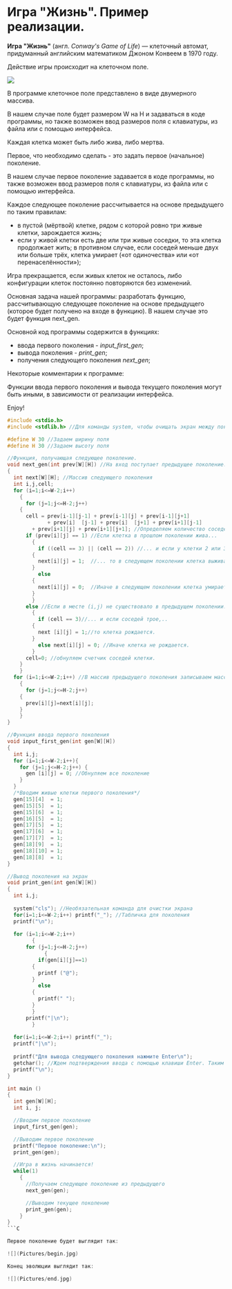 # Игра "Жизнь". Пример реализации.



**Игра  "Жизнь"** (англ. *Conway's Game of Life*) — клеточный автомат, придуманный английским математиком Джоном Конвеем в 1970 году.

Действие игры происходит на клеточном поле.

![](https://media.giphy.com/media/yxIZRnUVv5HtC/giphy.gif)

В программе клеточное поле представлено в виде двумерного массива.

В нашем случае поле будет размером W на H и задаваться в коде программы, но также возможен ввод размеров поля с клавиатуры, из файла или с помощью интерфейса.

Каждая клетка может быть либо жива, либо мертва.

Первое, что необходимо сделать - это задать первое (начальное) поколение.

В нашем случае первое поколение задавается в коде программы, но также возможен ввод размеров поля с клавиатуры, из файла или с помощью интерфейса.

Каждое следующее поколение рассчитывается на основе предыдущего по таким правилам:
- в пустой (мёртвой) клетке, рядом с которой ровно три живые клетки, зарождается жизнь;
- если у живой клетки есть две или три живые соседки, то эта клетка продолжает жить; в противном случае, если соседей меньше двух или больше трёх, клетка умирает («от одиночества» или «от перенаселённости»);

Игра прекращается, если живых клеток не осталось, либо конфигурации клеток постоянно повторяются без изменений.

Основная задача нашей программы: разработать функцию, рассчитывающую следующее поколение на основе предыдущего (которое будет получено на входе в функцию). В нашем случае это будет функция next_gen.

Основной код программы содержится в функциях:
- ввода первого поколения - *input_first_gen*;
- вывода поколения - *print_gen*;
- получения следующего поколения *next_gen*;

Некоторые комментарии к программе:

Функции ввода первого поколения и вывода текущего поколения могут быть иными, в зависимости от реализации интерфейса.

Enjoy!

```C
#include <stdio.h>
#include <stdlib.h> //Для команды system, чтобы очищать экран между поколениями (хотя бы попытаться).

#define W 30 //Задаем ширину поля
#define H 30 //Задаем высоту поля

//Функция, получающая следующее поколение.
void next_gen(int prev[W][H]) //На вход поступает предыдущее поколение.
{
  int next[W][H]; //Массив следующего поколения
  int i,j,cell;
  for (i=1;i<=W-2;i++)
    {
      for (j=1;j<=H-2;j++)
	{
	  cell = prev[i-1][j-1] + prev[i-1][j] + prev[i-1][j+1] 
	         + prev[i]  [j-1] + prev[i]  [j+1] + prev[i+1][j-1] 
	    + prev[i+1][j] + prev[i+1][j+1]; //Определяем количество соседей у клетки с координатами (i,j) в предыдущем поколении
	  if (prev[i][j] == 1) //Если клетка в прошлом поколении жива...
	    {
	      if ((cell == 3) || (cell == 2)) //... и если у клетки 2 или 3 соседа,..
		{
		  next[i][j] = 1;  //... то в следующем поколении клетка выживает.
		}
	      else
		{
		  next[i][j] = 0;  //Иначе в следующем поколении клетка умирает. :(		  
		}
	    }
	  else //Если в месте (i,j) не существовало в предыдущем поколении...
	    {
	      if (cell == 3)//... и если соседей трое,..	      
		{
		  next [i][j] = 1;//то клетка рождается.
		}
	      else next[i][j] = 0; //Иначе клетка не рождается.
	    }
	  cell=0; //обнуляем счетчик соседей клетки.
	}
    }
  for (i=1;i<=W-2;i++) //В массив предыдущего поколения записываем массив следующего поколения.
    {
      for (j=1;j<=H-2;j++)
	{
	  prev[i][j]=next[i][j];
	}
    }
}

//Функция ввода первого поколения
void input_first_gen(int gen[W][H])
{
  int i,j;
  for (i=1;i<=W-2;i++){
    for (j=1;j<=H-2;j++) {
      gen [i][j] = 0; //Обнуляем все поколение
    }
  }
  /*Вводим живые клетки первого поколения*/
  gen[15][4]  = 1;
  gen[15][5]  = 1;
  gen[15][6]  = 1;
  gen[16][5]  = 1;
  gen[17][5]  = 1;
  gen[17][6]  = 1;
  gen[17][7]  = 1;
  gen[18][9]  = 1;
  gen[18][10] = 1;
  gen[18][8]  = 1;
}

//Вывод поколения на экран
void print_gen(int gen[W][H])
{
  int i,j;
  
  system("cls"); //Необязательная команда для очистки экрана
  for(i=1;i<=W-2;i++) printf("_"); //Табличка для поколения
  printf("\n");
  
  for (i=1;i<=W-2;i++)
        {
	  for (j=1;j<=H-2;j++)
            {
	      if(gen[i][j]==1)
		{
		  printf ("@");
		}
	      else
		{
		  printf(" ");
		}
	    }
	  printf("|\n");
        }
  
  for(i=1;i<=W-2;i++) printf("_");
  printf("|\n");
  
  printf("Для вывода следующего поколения нажмите Enter\n");
  getchar(); //Ждем подтверждения ввода с помощью клавиши Enter. Таким образом реализована пауза в выводе между поколениями.
  printf("\n");
}

int main ()
{
  int gen[W][H];
  int i, j;

  //Вводим первое поколение
  input_first_gen(gen);

  //Выводим первое поколение
  printf("Первое поколение:\n");
  print_gen(gen);

  //Игра в жизнь начинается!
  while(1)
    {
      //Получаем следующее поколение из предыдущего
      next_gen(gen);

      //Выводим текущее поколение
      print_gen(gen);
    }
}
```C

Первое поколение будет выглядит так:

![](Pictures/begin.jpg)

Конец эволюции выглядит так:

![](Pictures/end.jpg)
